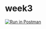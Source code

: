 # week3

[![Run in Postman](https://run.pstmn.io/button.svg)](https://app.getpostman.com/run-collection/e51e990d1a2df3804875)